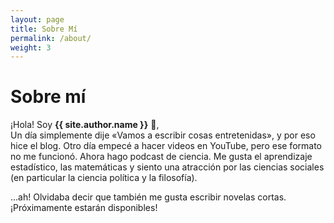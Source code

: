 ```yaml
---
layout: page
title: Sobre Mí
permalink: /about/
weight: 3
---
```


# **Sobre mí**

¡Hola! Soy **{{ site.author.name }}** :wave:,<br>
Un día simplemente dije «Vamos a escribir cosas entretenidas», y por eso hice el blog. Otro día empecé a hacer videos en YouTube, pero ese formato no me funcionó. Ahora hago podcast de ciencia. Me gusta el aprendizaje estadístico, las matemáticas y siento una atracción por las ciencias sociales (en particular la ciencia política y la filosofía).


...ah! Olvidaba decir que también me gusta escribir novelas cortas. ¡Próximamente estarán disponibles!